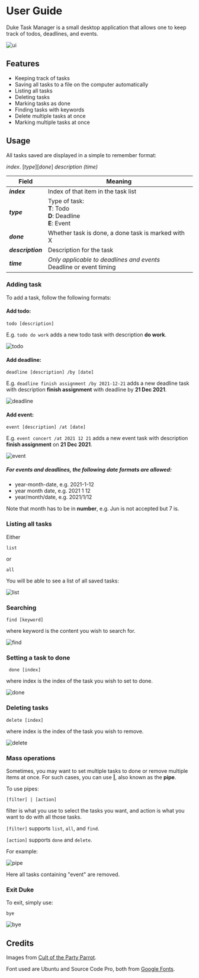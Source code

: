 # User GuideDuke Task Manager is a small desktop application that allows one to keep track of todos, deadlines, and events. ![ui](./img/Ui.png)## Features * Keeping track of tasks* Saving all tasks to a file on the computer automatically* Listing all tasks* Deleting tasks* Marking tasks as done* Finding tasks with keywords* Delete multiple tasks at once* Marking multiple tasks at once## UsageAll tasks saved are displayed in a simple to remember format: *index*. [*type*][*done*]  *description* *(time)*Field | Meaning-----|--------***index*** |Index of that item in the task list***type*** |Type of task:<br />**T**: Todo<br />**D**: Deadline<br />**E**: Event***done*** |Whether task is done, a done task is marked with X***description*** |Description for the task***time*** |*Only applicable to deadlines and events*<br />Deadline or event timing### Adding taskTo add a task, follow the following formats: #### Add todo: ```todo [description]```E.g. ```todo do work``` adds a new todo task with description **do work**. ![todo](./img/todo.png)#### Add deadline: ```deadline [description] /by [date]```E.g. ```deadline finish assignment /by 2021-12-21``` adds a new deadline task with description **finish assignment** with deadline by **21 Dec 2021**. ![deadline](./img/deadline.png)#### Add event: ```event [description] /at [date]```E.g. ```event concert /at 2021 12 21``` adds a new event task with description **finish assignment** on **21 Dec 2021**.![event](./img/event.png)##### For events and deadlines, the following date formats are allowed:* year-month-date, e.g. 2021-1-12* year month date, e.g. 2021 1 12* year/month/date, e.g. 2021/1/12Note that month has to be in **number**, e.g. Jun is not accepted but 7 is. ### Listing all tasksEither```list```or``` all``` You will be able to see a list of all saved tasks:   ![list](./img/list.png)### Searching``` find [keyword]```where keyword is the content you wish to search for. ![find](./img/find.png)### Setting a task to done```  done [index]```where index is the index of the task you wish to set to done. ![done](./img/done.png)### Deleting tasks```delete [index]```where index is the index of the task you wish to remove. ![delete](./img/delete.png)### Mass operationsSometimes, you may want to set multiple tasks to done or remove multiple items at once. For such cases, you can use **|**, also known as the **pipe**. To use pipes: ``` [filter] | [action]``` filter is what you use to select the tasks you want, and action is what you want to do with all those tasks. ```[filter]``` supports ```list```, ```all```, and ```find```. ```[action]``` supports ```done``` and ```delete```. For example:  ![pipe](./img/pipe.png)Here all tasks containing "event" are removed. ### Exit DukeTo exit, simply use: ``` bye``` ![bye](./img/bye.png)## CreditsImages from [Cult of the Party Parrot](https://cultofthepartyparrot.com/). Font used are Ubuntu and Source Code Pro, both from [Google Fonts](https://fonts.google.com/). 